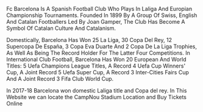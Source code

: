 Fc Barcelona Is A Spanish Football Club Who Plays In Laliga And Europian Championship Tournaments.
Founded In 1899 By A Group Of Swiss, English And Catalan Footballers Led By Joan Gamper, The Club Has Become A Symbol Of Catalan Culture And Catalanism.

Domestically, Barcelona Has Won 25 La Liga, 30 Copa Del Rey, 12 Supercopa De España, 3 Copa Eva Duarte And 2 Copa De La Liga Trophies, As Well As Being The Record Holder For The Latter Four Competitions. In International Club Football, Barcelona Has Won 20 European And World Titles: 5 Uefa Champions League Titles, A Record 4 Uefa Cup Winners' Cup, A Joint Record 5 Uefa Super Cup, A Record 3 Inter-Cities Fairs Cup And A Joint Record 3 Fifa Club World Cup.


In 2017-18 Barcelona won domestic Laliga title and Copa del rey.
In This Website we can locate the CampNou Stadium Location and Buy Tickets Online
